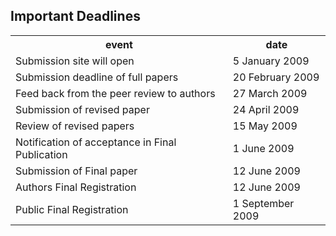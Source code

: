 ## Important Deadlines

<table class="info" style="width:100%;">
<tr><th>event</th><th>date</th></tr>
<tr class="dark"><td>Submission site will open</td><td>5 January 2009 </td></tr>
<tr class="dark"><td>Submission deadline of full papers</td><td>20 February 2009</td></tr>  
<tr><td>Feed back from the peer review to authors</td><td>27 March 2009</td></tr> 
<tr class="dark current"><td>Submission of revised paper</td><td>24 April 2009</td></tr>
<tr><td>Review of revised papers</td><td>15 May 2009</td></tr>
<tr class="dark"><td>Notification of acceptance in Final Publication</td><td>1 June  2009</td></tr> 
<tr><td>Submission of Final paper</td><td> 12 June 2009</td></tr> 
<tr class="dark"><td>Authors Final Registration</td><td>12 June 2009</td></tr>
<tr><td>Public Final Registration</td><td>1 September 2009</td></tr> 
</table>
<!--break-->
